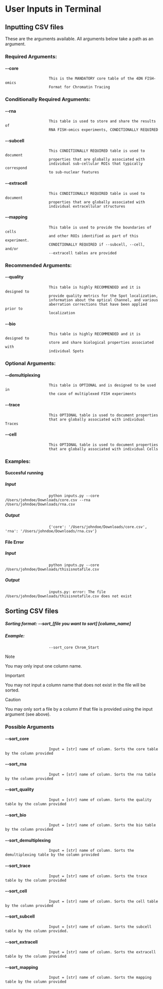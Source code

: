 # User Inputs in Terminal
## Inputting CSV files
These are the arguments available. All arguments below take a path as an argument.
### Required Arguments:
#### --core           
                        This is the MANDATORY core table of the 4DN FISH-omics
                        Format for Chromatin Tracing

### Conditionally Required Arguments:
####  --rna            
                        This table is used to store and share the results of
                        RNA FISH-omics experiments, CONDITIONALLY REQUIRED
####  --subcell     
                        This CONDITIONALLY REQUIRED table is used to document
                        properties that are globally associated with
                        individual sub-cellular ROIs that typically correspond
                        to sub-nuclear features
 #### --extracell
                        This CONDITIONALLY REQUIRED table is used to document
                        properties that are globally associated with
                        individual extracellular structures
 #### --mapping     
                        This table is used to provide the boundaries of cells
                        and other ROIs identified as part of this experiment.
                        CONDITIONALLY REQUIRED if --subcell, --cell, and/or
                        --extracell tables are provided

### Recommended Arguments:
####  --quality     
                        This table is highly RECOMMENDED and it is designed to
                        provide quality metrics for the Spot localization,
                        information about the optical Channel, and various
                        aberration corrections that have been applied prior to
                        localization
 #### --bio             
                        This table is highly RECOMMENDED and it is designed to
                        store and share biological properties associated with
                        individual Spots

### Optional Arguments:
####  --demultiplexing
                        This table is OPTIONAL and is designed to be used in
                        the case of multiplexed FISH experiments
####  --trace         
                        This OPTIONAL table is used to document properties
                        that are globally associated with individual Traces
####  --cell           
                        This OPTIONAL table is used to document properties
                        that are globally associated with individual Cells
### Examples:
#### Succesful running
##### _Input_
                        python inputs.py --core /Users/johndoe/Downloads/core.csv --rna /Users/johndoe/Downloads/rna.csv
##### _Output_
                        {'core': '/Users/johndoe/Downloads/core.csv', 'rna': '/Users/johndoe/Downloads/rna.csv'}
#### File Error
##### _Input_
                        python inputs.py --core /Users/johndoe/Downloads/thisisnotafile.csv
##### _Output_
                        inputs.py: error: The file /Users/johndoe/Downloads/thisisnotafile.csv does not exist

## Sorting CSV files
##### Sorting format: --sort_[file you want to sort] [column_name]
##### Example:
                        --sort_core Chrom_Start
> [!NOTE]
> You may only input one column name.

> [!IMPORTANT]
> You may not input a column name that does not exist in the file will be sorted.

> [!CAUTION]
> You may only sort a file by a column if that file is provided using the input argument (see above).
### Possible Arguments
#### --sort_core
                        Input = [str] name of column. Sorts the core table by the column provided
#### --sort_rna
                        Input = [str] name of column. Sorts the rna table by the column provided
#### --sort_quality
                        Input = [str] name of column. Sorts the quality table by the column provided
#### --sort_bio
                        Input = [str] name of column. Sorts the bio table by the column provided
#### --sort_demultiplexing
                        Input = [str] name of column. Sorts the demultiplexing table by the column provided
#### --sort_trace
                        Input = [str] name of column. Sorts the trace table by the column provided
#### --sort_cell
                        Input = [str] name of column. Sorts the cell table by the column provided
#### --sort_subcell
                        Input = [str] name of column. Sorts the subcell table by the column provided.
#### --sort_extracell
                        Input = [str] name of column. Sorts the extracell table by the column provided
#### --sort_mapping
                        Input = [str] name of column. Sorts the mapping table by the column provided
